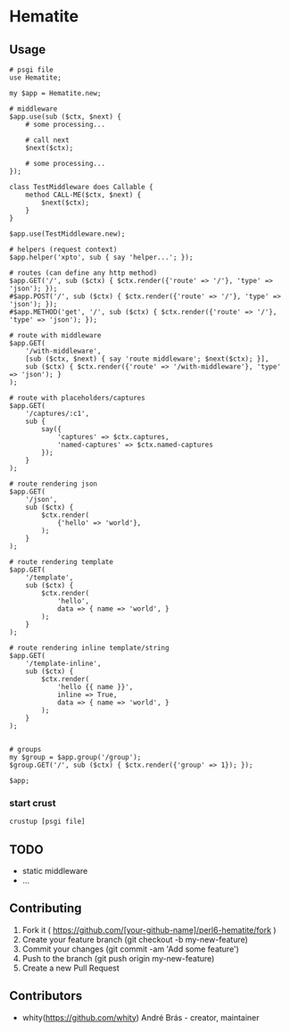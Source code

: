 # Hematite

## Usage

```perl6
# psgi file
use Hematite;

my $app = Hematite.new;

# middleware
$app.use(sub ($ctx, $next) {
    # some processing...

    # call next
    $next($ctx);

    # some processing...
});

class TestMiddleware does Callable {
    method CALL-ME($ctx, $next) {
        $next($ctx);
    }
}

$app.use(TestMiddleware.new);

# helpers (request context)
$app.helper('xpto', sub { say 'helper...'; });

# routes (can define any http method)
$app.GET('/', sub ($ctx) { $ctx.render({'route' => '/'}, 'type' => 'json'); });
#$app.POST('/', sub ($ctx) { $ctx.render({'route' => '/'}, 'type' => 'json'); });
#$app.METHOD('get', '/', sub ($ctx) { $ctx.render({'route' => '/'}, 'type' => 'json'); });

# route with middleware
$app.GET(
    '/with-middleware',
    [sub ($ctx, $next) { say 'route middleware'; $next($ctx); }],
    sub ($ctx) { $ctx.render({'route' => '/with-middleware'}, 'type' => 'json'); }
);

# route with placeholders/captures
$app.GET(
    '/captures/:c1',
    sub {
        say({
            'captures' => $ctx.captures,
            'named-captures' => $ctx.named-captures
        });
    }
);

# route rendering json
$app.GET(
    '/json',
    sub ($ctx) {
        $ctx.render(
            {'hello' => 'world'},
        );
    }
);

# route rendering template
$app.GET(
    '/template',
    sub ($ctx) {
        $ctx.render(
            'hello',
            data => { name => 'world', }
        );
    }
);

# route rendering inline template/string
$app.GET(
    '/template-inline',
    sub ($ctx) {
        $ctx.render(
            'hello {{ name }}',
            inline => True,
            data => { name => 'world', }
        );
    }
);


# groups
my $group = $app.group('/group');
$group.GET('/', sub ($ctx) { $ctx.render({'group' => 1}); });

$app;
```

### start crust

```bash
crustup [psgi file]
```


## TODO

- static middleware
- ...

## Contributing

1. Fork it ( https://github.com/[your-github-name]/perl6-hematite/fork )
2. Create your feature branch (git checkout -b my-new-feature)
3. Commit your changes (git commit -am 'Add some feature')
4. Push to the branch (git push origin my-new-feature)
5. Create a new Pull Request

## Contributors

- whity(https://github.com/whity) André Brás - creator, maintainer
